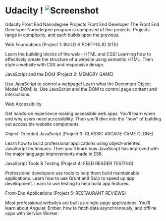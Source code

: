 # Udacity !      ![Screenshot](.\img\Udacity_logo-421x500.png)
Udacity Front End Nanodegree Projects
Front End Developer
The Front End Developer Nanodegree program is composed of five projects.  Projects range in complexity, and each builds upon the previous. 





Web Foundations (Project 1: BUILD A PORTFOLIO SITE)

Learn the building blocks of the web - HTML and CSS! Learning how to effectively create the structure of a website using semantic HTML. Then style a website with CSS and responsive design.




JavaScript and the DOM (Project 2: MEMORY GAME)

Use JavaScript to control a webpage! Learn what the Document Object Model (DOM) is. Use JavaScript and the DOM to control page content and interactions.




Web Accessibility

Get hands-on experience making accessible web apps. You'll learn when and why users need accessibility. Then you'll dive into the "how" of building out accessible website components.



Object-Oriented JavaScript (Project 3: CLASSIC ARCADE GAME CLONE)

Learn how to build professional applications using object-oriented JavaScript techniques. Then you'll learn how JavaScript has improved with the major language improvements made in ES6.




JavaScript Tools & Testing (Project 4: FEED READER TESTING)

Professional developers use tools to help them build maintainable applications. Learn how to use Grunt and Gulp to speed up app development. Learn to use testing to help build app features.




Front-End Applications (Project 5: RESTAURANT REVIEWS)

Most professional websites are built as single-page applications. You'll learn about Angular, Ember, how to fetch data asynchronously, and offline apps with Service Worker.


